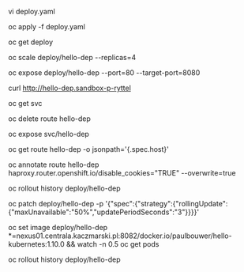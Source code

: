 vi deploy.yaml

oc apply -f deploy.yaml

oc get deploy

oc scale deploy/hello-dep --replicas=4

oc expose deploy/hello-dep --port=80 --target-port=8080

curl http://hello-dep.sandbox-p-ryttel

oc get svc

oc delete route hello-dep

oc expose svc/hello-dep



oc get route hello-dep  -o jsonpath='{.spec.host}'

oc annotate route hello-dep haproxy.router.openshift.io/disable_cookies="TRUE" --overwrite=true

oc rollout history deploy/hello-dep

oc patch deploy/hello-dep -p '{"spec":{"strategy":{"rollingUpdate":{"maxUnavailable":"50%","updatePeriodSeconds":"3"}}}}'

oc set image deploy/hello-dep *=nexus01.centrala.kaczmarski.pl:8082/docker.io/paulbouwer/hello-kubernetes:1.10.0 && watch -n 0.5 oc get pods

oc rollout history deploy/hello-dep
